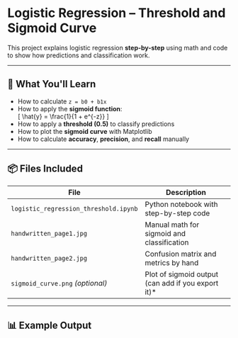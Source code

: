 # Logistic Regression – Threshold and Sigmoid Curve

This project explains logistic regression **step-by-step** using math and code to show how predictions and classification work.

---

## 🧠 What You'll Learn

- How to calculate `z = b0 + b1x`
- How to apply the **sigmoid function**:  
  \[
  \hat{y} = \frac{1}{1 + e^{-z}}
  \]
- How to apply a **threshold (0.5)** to classify predictions
- How to plot the **sigmoid curve** with Matplotlib
- How to calculate **accuracy**, **precision**, and **recall** manually

---

## 📦 Files Included

| File | Description |
|------|-------------|
| `logistic_regression_threshold.ipynb` | Python notebook with step-by-step code |
| `handwritten_page1.jpg` | Manual math for sigmoid and classification |
| `handwritten_page2.jpg` | Confusion matrix and metrics by hand |
| `sigmoid_curve.png` *(optional)* | Plot of sigmoid output (can add if you export it)* |

---

## 📊 Example Output

